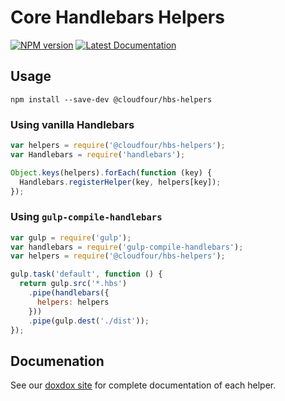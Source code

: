 # Core Handlebars Helpers

[![NPM version](https://img.shields.io/npm/v/@cloudfour/hbs-helpers.svg)](https://www.npmjs.com/package/@cloudfour/hbs-helpers) [![Latest Documentation](https://doxdox.org/images/badge-flat.svg)](https://doxdox.org/cloudfour/core-hbs-helpers/)

## Usage

```
npm install --save-dev @cloudfour/hbs-helpers
```

### Using vanilla Handlebars
```js
var helpers = require('@cloudfour/hbs-helpers');
var Handlebars = require('handlebars');

Object.keys(helpers).forEach(function (key) {
  Handlebars.registerHelper(key, helpers[key]);
});
```

### Using `gulp-compile-handlebars`
```js
var gulp = require('gulp');
var handlebars = require('gulp-compile-handlebars');
var helpers = require('@cloudfour/hbs-helpers');

gulp.task('default', function () {
  return gulp.src('*.hbs')
    .pipe(handlebars({
      helpers: helpers
    }))
    .pipe(gulp.dest('./dist'));
});
```

## Documenation

See our [doxdox site](https://doxdox.org/cloudfour/core-hbs-helpers/) for complete documentation of each helper.
